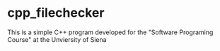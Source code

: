 # cpp_filechecker
This is a simple C++ program developed for the "Software Programing Course" at the Unviersity of Siena
